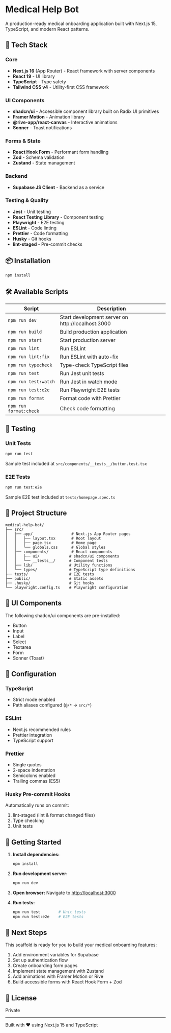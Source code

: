 # Medical Help Bot

A production-ready medical onboarding application built with Next.js 15, TypeScript, and modern React patterns.

## 🚀 Tech Stack

### Core

- **Next.js 16** (App Router) - React framework with server components
- **React 19** - UI library
- **TypeScript** - Type safety
- **Tailwind CSS v4** - Utility-first CSS framework

### UI Components

- **shadcn/ui** - Accessible component library built on Radix UI primitives
- **Framer Motion** - Animation library
- **@rive-app/react-canvas** - Interactive animations
- **Sonner** - Toast notifications

### Forms & State

- **React Hook Form** - Performant form handling
- **Zod** - Schema validation
- **Zustand** - State management

### Backend

- **Supabase JS Client** - Backend as a service

### Testing & Quality

- **Jest** - Unit testing
- **React Testing Library** - Component testing
- **Playwright** - E2E testing
- **ESLint** - Code linting
- **Prettier** - Code formatting
- **Husky** - Git hooks
- **lint-staged** - Pre-commit checks

## 📦 Installation

```bash
npm install
```

## 🛠️ Available Scripts

| Script                 | Description                                       |
| ---------------------- | ------------------------------------------------- |
| `npm run dev`          | Start development server on http://localhost:3000 |
| `npm run build`        | Build production application                      |
| `npm run start`        | Start production server                           |
| `npm run lint`         | Run ESLint                                        |
| `npm run lint:fix`     | Run ESLint with auto-fix                          |
| `npm run typecheck`    | Type-check TypeScript files                       |
| `npm run test`         | Run Jest unit tests                               |
| `npm run test:watch`   | Run Jest in watch mode                            |
| `npm run test:e2e`     | Run Playwright E2E tests                          |
| `npm run format`       | Format code with Prettier                         |
| `npm run format:check` | Check code formatting                             |

## 🧪 Testing

### Unit Tests

```bash
npm run test
```

Sample test included at `src/components/__tests__/button.test.tsx`

### E2E Tests

```bash
npm run test:e2e
```

Sample E2E test included at `tests/homepage.spec.ts`

## 📁 Project Structure

```
medical-help-bot/
├── src/
│   ├── app/                 # Next.js App Router pages
│   │   ├── layout.tsx       # Root layout
│   │   ├── page.tsx         # Home page
│   │   └── globals.css      # Global styles
│   ├── components/          # React components
│   │   ├── ui/             # shadcn/ui components
│   │   └── __tests__/      # Component tests
│   ├── lib/                # Utility functions
│   └── types/              # TypeScript type definitions
├── tests/                  # E2E tests
├── public/                 # Static assets
├── .husky/                 # Git hooks
└── playwright.config.ts    # Playwright configuration
```

## 🎨 UI Components

The following shadcn/ui components are pre-installed:

- Button
- Input
- Label
- Select
- Textarea
- Form
- Sonner (Toast)

## 🔧 Configuration

### TypeScript

- Strict mode enabled
- Path aliases configured (`@/*` → `src/*`)

### ESLint

- Next.js recommended rules
- Prettier integration
- TypeScript support

### Prettier

- Single quotes
- 2-space indentation
- Semicolons enabled
- Trailing commas (ES5)

### Husky Pre-commit Hooks

Automatically runs on commit:

1. lint-staged (lint & format changed files)
2. Type checking
3. Unit tests

## 🚦 Getting Started

1. **Install dependencies:**

   ```bash
   npm install
   ```

2. **Run development server:**

   ```bash
   npm run dev
   ```

3. **Open browser:**
   Navigate to [http://localhost:3000](http://localhost:3000)

4. **Run tests:**
   ```bash
   npm run test        # Unit tests
   npm run test:e2e    # E2E tests
   ```

## 🎯 Next Steps

This scaffold is ready for you to build your medical onboarding features:

1. Add environment variables for Supabase
2. Set up authentication flow
3. Create onboarding form pages
4. Implement state management with Zustand
5. Add animations with Framer Motion or Rive
6. Build accessible forms with React Hook Form + Zod

## 📝 License

Private

---

Built with ❤️ using Next.js 15 and TypeScript
